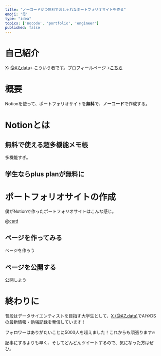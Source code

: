 ```yaml
---
title: "ノーコードかつ無料でおしゃれなポートフォリオサイトを作る"
emoji: "🗒️"
type: "idea"
topics: ['nocode', 'portfolio', 'engineer']
published: false
---
```

# 自己紹介

X: [@A7_data](https://twitter.com/A7_data)←こういう者です。プロフィールページ→[こちら](https://mohki7.notion.site/Mototsugu-Oki-c478f842c4de48f394e2e24b58e206bb?pvs=4)

# 概要

Notionを使って、ポートフォリオサイトを**無料**で、**ノーコード**で作成する。

# Notionとは

## 無料で使える超多機能メモ帳

多機能すぎ。

## 学生ならplus planが無料に

# ポートフォリオサイトの作成

僕がNotionで作ったポートフォリオサイトはこんな感じ。

@[card]([https://mohki7.notion.site/Mototsugu-Oki-c478f842c4de48f394e2e24b58e206bb?pvs=4](https://mohki7.notion.site/Mototsugu-Oki-c478f842c4de48f394e2e24b58e206bb?pvs=4))

## ページを作ってみる

ページを作ろう

## ページを公開する

公開しよう

# 終わりに

普段はデータサイエンティストを目指す大学生として、[X (@A7_data)](https://twitter.com/A7_data)でAIやDSの最新情報・勉強記録を発信しています！

フォロワーはありがたいことに5000人を超えました！これからも頑張ります🔥

記事にするよりも早く、そしてどんどんツイートするので、気になった方はぜひ。
